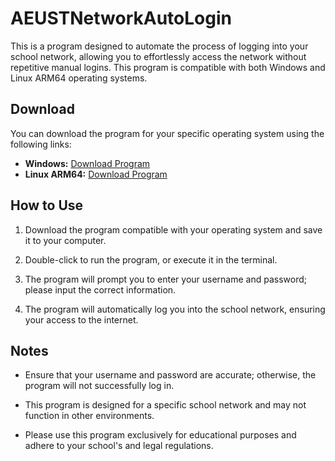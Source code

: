 # AEUSTNetworkAutoLogin

This is a program designed to automate the process of logging into your school network, allowing you to effortlessly access the network without repetitive manual logins. This program is compatible with both Windows and Linux ARM64 operating systems.

## Download

You can download the program for your specific operating system using the following links:

- **Windows:** [Download Program](https://github.com/911218sky/AEUSTNetworkAutoLogin/releases/download/v2/AEUSTNetworkAutoLogin.exe)
- **Linux ARM64:** [Download Program](https://github.com/911218sky/AEUSTNetworkAutoLogin/releases/download/v1/AEUSTNetworkAutoLogin_Linux_ARM64)

## How to Use

1. Download the program compatible with your operating system and save it to your computer.

2. Double-click to run the program, or execute it in the terminal.

3. The program will prompt you to enter your username and password; please input the correct information.

4. The program will automatically log you into the school network, ensuring your access to the internet.

## Notes

- Ensure that your username and password are accurate; otherwise, the program will not successfully log in.

- This program is designed for a specific school network and may not function in other environments.

- Please use this program exclusively for educational purposes and adhere to your school's and legal regulations.
